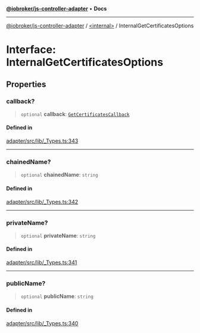 [**@iobroker/js-controller-adapter**](../../README.md) • **Docs**

***

[@iobroker/js-controller-adapter](../../globals.md) / [\<internal\>](../README.md) / InternalGetCertificatesOptions

# Interface: InternalGetCertificatesOptions

## Properties

### callback?

> `optional` **callback**: [`GetCertificatesCallback`](../type-aliases/GetCertificatesCallback.md)

#### Defined in

[adapter/src/lib/\_Types.ts:343](https://github.com/ioBroker/ioBroker.js-controller/blob/ebf87a343c9c866aa4a5e7b77c2c13760c514a2e/packages/adapter/src/lib/_Types.ts#L343)

***

### chainedName?

> `optional` **chainedName**: `string`

#### Defined in

[adapter/src/lib/\_Types.ts:342](https://github.com/ioBroker/ioBroker.js-controller/blob/ebf87a343c9c866aa4a5e7b77c2c13760c514a2e/packages/adapter/src/lib/_Types.ts#L342)

***

### privateName?

> `optional` **privateName**: `string`

#### Defined in

[adapter/src/lib/\_Types.ts:341](https://github.com/ioBroker/ioBroker.js-controller/blob/ebf87a343c9c866aa4a5e7b77c2c13760c514a2e/packages/adapter/src/lib/_Types.ts#L341)

***

### publicName?

> `optional` **publicName**: `string`

#### Defined in

[adapter/src/lib/\_Types.ts:340](https://github.com/ioBroker/ioBroker.js-controller/blob/ebf87a343c9c866aa4a5e7b77c2c13760c514a2e/packages/adapter/src/lib/_Types.ts#L340)
